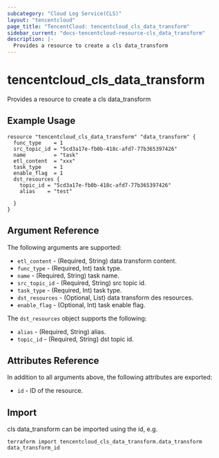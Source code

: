 ```yaml
---
subcategory: "Cloud Log Service(CLS)"
layout: "tencentcloud"
page_title: "TencentCloud: tencentcloud_cls_data_transform"
sidebar_current: "docs-tencentcloud-resource-cls_data_transform"
description: |-
  Provides a resource to create a cls data_transform
---
```


# tencentcloud_cls_data_transform

Provides a resource to create a cls data_transform

## Example Usage

```hcl
resource "tencentcloud_cls_data_transform" "data_transform" {
  func_type    = 1
  src_topic_id = "5cd3a17e-fb0b-418c-afd7-77b365397426"
  name         = "task"
  etl_content  = "xxx"
  task_type    = 1
  enable_flag  = 1
  dst_resources {
    topic_id = "5cd3a17e-fb0b-418c-afd7-77b365397426"
    alias    = "test"

  }
}
```

## Argument Reference

The following arguments are supported:

* `etl_content` - (Required, String) data transform content.
* `func_type` - (Required, Int) task type.
* `name` - (Required, String) task name.
* `src_topic_id` - (Required, String) src topic id.
* `task_type` - (Required, Int) task type.
* `dst_resources` - (Optional, List) data transform des resources.
* `enable_flag` - (Optional, Int) task enable flag.

The `dst_resources` object supports the following:

* `alias` - (Required, String) alias.
* `topic_id` - (Required, String) dst topic id.

## Attributes Reference

In addition to all arguments above, the following attributes are exported:

* `id` - ID of the resource.



## Import

cls data_transform can be imported using the id, e.g.

```
terraform import tencentcloud_cls_data_transform.data_transform data_transform_id
```

